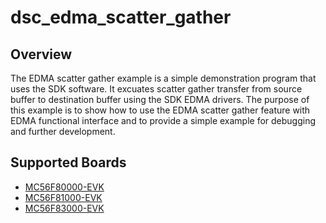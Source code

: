 # dsc_edma_scatter_gather

## Overview
The EDMA scatter gather example is a simple demonstration program that uses the SDK software.
It excuates scatter gather transfer from source buffer to destination buffer using the SDK EDMA drivers.
The purpose of this example is to show how to use the EDMA scatter gather feature with EDMA functional interface and to provide a simple example for debugging and further development.

## Supported Boards
- [MC56F80000-EVK](../../../_boards/mc56f80000evk/driver_examples/edma/scatter_gather/example_board_readme.md)
- [MC56F81000-EVK](../../../_boards/mc56f81000evk/driver_examples/edma/scatter_gather/example_board_readme.md)
- [MC56F83000-EVK](../../../_boards/mc56f83000evk/driver_examples/edma/scatter_gather/example_board_readme.md)
